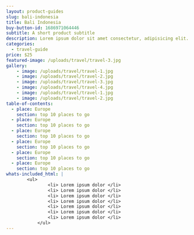 ```yaml
---
layout: product-guides
slug: bali-indonesia
title: Bali Indonesia
buy-button-id: 1686971064446
subtitle: A short product subtitle
description: Lorem ipsum dolor sit amet consectetur, adipisicing elit. Iure ducimus ratione adipisci molestiae obcaecati nobis atque sunt voluptas delectus accusantium repellendus culpa temporibus commodi, veniam consequuntur distinctio quaerat, eos est!
categories: 
  - travel-guide
price: $25
featured-image: /uploads/travel/travel-3.jpg
gallery:
    - image: /uploads/travel/travel-1.jpg
    - image: /uploads/travel/travel-2.jpg
    - image: /uploads/travel/travel-3.jpg
    - image: /uploads/travel/travel-4.jpg
    - image: /uploads/travel/travel-1.jpg
    - image: /uploads/travel/travel-2.jpg
table-of-contents:
  - place: Europe
    section: top 10 places to go
  - place: Europe
    section: top 10 places to go 
  - place: Europe
    section: top 10 places to go 
  - place: Europe
    section: top 10 places to go 
  - place: Europe
    section: top 10 places to go 
  - place: Europe
    section: top 10 places to go 
whats-included_html: |
        <ul>
                <li> Lorem ipsum dolor </li>
                <li> Lorem ipsum dolor </li>
                <li> Lorem ipsum dolor </li>
                <li> Lorem ipsum dolor </li>
                <li> Lorem ipsum dolor </li>
                <li> Lorem ipsum dolor </li>
                <li> Lorem ipsum dolor </li>
            </ul>
---
```


